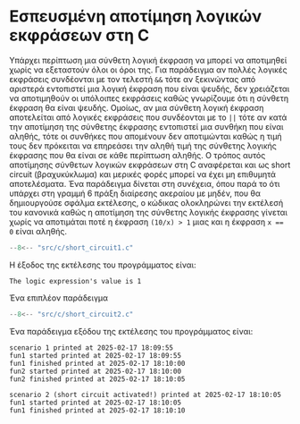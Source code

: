 # Εσπευσμένη αποτίμηση λογικών εκφράσεων στη C

Υπάρχει περίπτωση μια σύνθετη λογική έκφραση να μπορεί να αποτιμηθεί χωρίς να εξεταστούν όλοι οι όροι της. Για παράδειγμα αν πολλές λογικές εκφράσεις συνδέονται με τον τελεστή `&&` τότε αν ξεκινώντας από αριστερά εντοπιστεί μια λογική έκφραση που είναι ψευδής, δεν χρειάζεται να αποτιμηθούν οι υπόλοιπες εκφράσεις καθώς γνωρίζουμε ότι η σύνθετη έκφραση θα είναι ψευδής. Ομοίως, αν μια σύνθετη λογική έκφραση αποτελείται από λογικές εκφράσεις που συνδέονται με το `||` τότε αν κατά την αποτίμηση της σύνθετης έκφρασης εντοπιστεί μια συνθήκη που είναι αληθής, τότε οι
συνθήκες που απομένουν δεν αποτιμώνται καθώς η τιμή τους δεν πρόκειται να επηρεάσει την αληθή τιμή της σύνθετης λογικής έκφρασης που θα είναι σε κάθε περίπτωση αληθής. Ο τρόπος αυτός αποτίμησης σύνθετων λογικών εκφράσεων στη C αναφέρεται και ως short circuit (βραχυκύκλωμα) και μερικές φορές μπορεί να έχει μη επιθυμητά αποτελέσματα. Ένα παράδειγμα δίνεται στη συνέχεια, όπου παρά το ότι υπάρχει στη γραμμή 6 πράξη διαίρεσης ακεραίου με μηδέν, που θα δημιουργούσε σφάλμα εκτέλεσης, ο κώδικας ολοκληρώνει την εκτέλεσή του κανονικά καθώς η αποτίμηση της σύνθετης λογικής έκφρασης γίνεται
χωρίς να αποτιμάται ποτέ η έκφραση `(10/x) > 1` μιας και η έκφραση `x == 0` είναι αληθής.

```{.c title="short_circuit1.c" linenums="1"}
--8<-- "src/c/short_circuit1.c"
```

Η έξοδος της εκτέλεσης του προγράμματος είναι:
```
The logic expression's value is 1
```

Ένα επιπλέον παράδειγμα
```{.c title="short_circuit2.c" linenums="1"}
--8<-- "src/c/short_circuit2.c"
```

Ένα παράδειγμα εξόδου της εκτέλεσης του προγράμματος είναι:
```
scenario 1 printed at 2025-02-17 18:09:55
fun1 started printed at 2025-02-17 18:09:55
fun1 finished printed at 2025-02-17 18:10:00
fun2 started printed at 2025-02-17 18:10:00
fun2 finished printed at 2025-02-17 18:10:05

scenario 2 (short circuit activated!) printed at 2025-02-17 18:10:05
fun1 started printed at 2025-02-17 18:10:05
fun1 finished printed at 2025-02-17 18:10:10
```